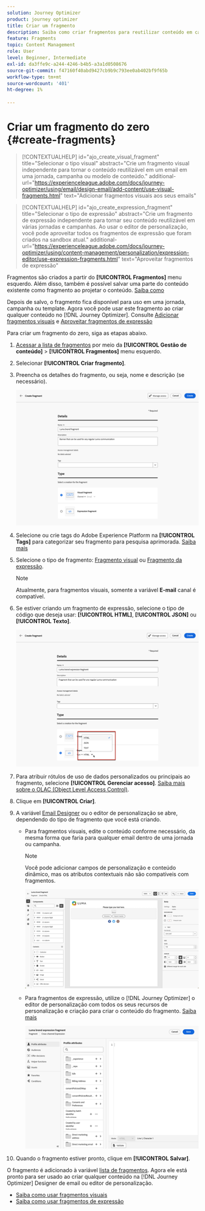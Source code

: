 ```yaml
---
solution: Journey Optimizer
product: journey optimizer
title: Criar um fragmento
description: Saiba como criar fragmentos para reutilizar conteúdo em campanhas e jornadas do Journey Optimizer
feature: Fragments
topic: Content Management
role: User
level: Beginner, Intermediate
exl-id: da3ffe9c-a244-4246-b4b5-a3a1d0508676
source-git-commit: f47160f40abd9427cb9b9c793ee0ab402bf9f65b
workflow-type: tm+mt
source-wordcount: '401'
ht-degree: 1%

---
```


# Criar um fragmento do zero {#create-fragments}

>[!CONTEXTUALHELP]
>id="ajo_create_visual_fragment"
>title="Selecionar o tipo visual"
>abstract="Crie um fragmento visual independente para tornar o conteúdo reutilizável em um email em uma jornada, campanha ou modelo de conteúdo."
>additional-url="https://experienceleague.adobe.com/docs/journey-optimizer/using/email/design-email/add-content/use-visual-fragments.html" text="Adicionar fragmentos visuais aos seus emails"

>[!CONTEXTUALHELP]
>id="ajo_create_expression_fragment"
>title="Selecionar o tipo de expressão"
>abstract="Crie um fragmento de expressão independente para tornar seu conteúdo reutilizável em várias jornadas e campanhas. Ao usar o editor de personalização, você pode aproveitar todos os fragmentos de expressão que foram criados na sandbox atual."
>additional-url="https://experienceleague.adobe.com/docs/journey-optimizer/using/content-management/personalization/expression-editor/use-expression-fragments.html" text="Aproveitar fragmentos de expressão"

Fragmentos são criados a partir do **[!UICONTROL Fragmentos]** menu esquerdo. Além disso, também é possível salvar uma parte do conteúdo existente como fragmento ao projetar o conteúdo. [Saiba como](#save-as-fragment)

Depois de salvo, o fragmento fica disponível para uso em uma jornada, campanha ou template. Agora você pode usar este fragmento ao criar qualquer conteúdo no [!DNL Journey Optimizer]. Consulte [Adicionar fragmentos visuais](../email/use-visual-fragments.md) e [Aproveitar fragmentos de expressão](../personalization/use-expression-fragments.md)

Para criar um fragmento do zero, siga as etapas abaixo.

1. [Acessar a lista de fragmentos](#access-manage-fragments) por meio da **[!UICONTROL Gestão de conteúdo]** > **[!UICONTROL Fragmentos]** menu esquerdo.

1. Selecionar **[!UICONTROL Criar fragmento]**.

1. Preencha os detalhes do fragmento, ou seja, nome e descrição (se necessário).

   ![](assets/fragment-details.png)

1. Selecione ou crie tags do Adobe Experience Platform na **[!UICONTROL Tags]** para categorizar seu fragmento para pesquisa aprimorada. [Saiba mais](../start/search-filter-categorize.md#tags)

1. Selecione o tipo de fragmento: [Fragmento visual](#create-visual-fragment) ou [Fragmento da expressão](#create-expression-fragment).

   >[!NOTE]
   >
   >Atualmente, para fragmentos visuais, somente a variável **E-mail** canal é compatível.

1. Se estiver criando um fragmento de expressão, selecione o tipo de código que deseja usar: **[!UICONTROL HTML]**, **[!UICONTROL JSON]** ou **[!UICONTROL Texto]**.

   ![](assets/fragment-expression-type.png)

1. Para atribuir rótulos de uso de dados personalizados ou principais ao fragmento, selecione **[!UICONTROL Gerenciar acesso]**. [Saiba mais sobre o OLAC (Object Level Access Control)](../administration/object-based-access.md).

1. Clique em **[!UICONTROL Criar]**.

1. A variável [Email Designer](../email/get-started-email-design.md) ou o editor de personalização se abre, dependendo do tipo de fragmento que você está criando.

   * Para fragmentos visuais, edite o conteúdo conforme necessário, da mesma forma que faria para qualquer email dentro de uma jornada ou campanha.

     >[!NOTE]
     >
     >Você pode adicionar campos de personalização e conteúdo dinâmico, mas os atributos contextuais não são compatíveis com fragmentos.

     ![](assets/fragment-designer.png)

   * Para fragmentos de expressão, utilize o [!DNL Journey Optimizer] o editor de personalização com todos os seus recursos de personalização e criação para criar o conteúdo do fragmento. [Saiba mais](../personalization/personalization-build-expressions.md)

     ![](assets/fragment-expression-editor.png)

1. Quando o fragmento estiver pronto, clique em **[!UICONTROL Salvar]**.

O fragmento é adicionado à variável [lista de fragmentos](#access-manage-fragments). Agora ele está pronto para ser usado ao criar qualquer conteúdo na [!DNL Journey Optimizer] Designer de email ou editor de personalização.

* [Saiba como usar fragmentos visuais](../email/use-visual-fragments.md)
* [Saiba como usar fragmentos de expressão](../personalization/use-expression-fragments.md)
